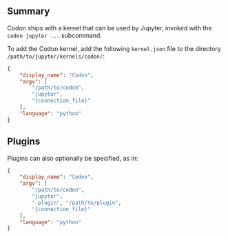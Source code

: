 ## Summary
Codon ships with a kernel that can be used by Jupyter, invoked
with the `codon jupyter ...` subcommand.

To add the Codon kernel, add the following `kernel.json` file to
the directory `/path/to/jupyter/kernels/codon/`:

``` json
{
    "display_name": "Codon",
    "argv": [
        "/path/to/codon",
        "jupyter",
        "{connection_file}"
    ],
    "language": "python"
}
```

## Plugins

Plugins can also optionally be specified, as in:

``` json
{
    "display_name": "Codon",
    "argv": [
        "/path/to/codon",
        "jupyter",
        "-plugin", "/path/to/plugin",
        "{connection_file}"
    ],
    "language": "python"
}
```
